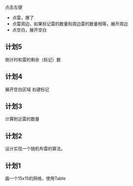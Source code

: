

点击左键
* 点雷，爆了
* 点雷周边，如果标记雷的数量和周边雷的数量相等，展开周边
* 点空白，展开空白

## 计划5
倒计时和雷的剩余（标记）数



## 计划4
展开空白区域
右键标记

## 计划3
计算附近雷的数量

## 计划2
设计实现一个随机布雷的算法。

## 计划1


画一个15x15的网格，使用Table
